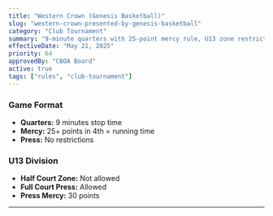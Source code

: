 ```yaml
---
title: "Western Crown (Genesis Basketball)"
slug: "western-crown-presented-by-genesis-basketball"
category: "Club Tournament"
summary: "9-minute quarters with 25-point mercy rule, U13 zone restrictions"
effectiveDate: "May 21, 2025"
priority: 64
approvedBy: "CBOA Board"
active: true
tags: ["rules", "club-tournament"]
---
```



### Game Format
- **Quarters:** 9 minutes stop time
- **Mercy:** 25+ points in 4th = running time
- **Press:** No restrictions

### U13 Division
- **Half Court Zone:** Not allowed
- **Full Court Press:** Allowed
- **Press Mercy:** 30 points

---